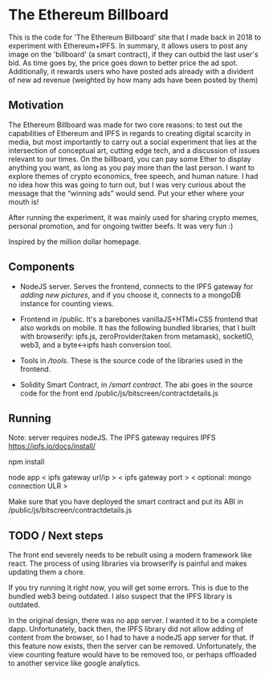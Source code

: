 # The Ethereum Billboard

This is the code for 'The Ethereum Billboard' site that I made back in 2018 to experiment with Ethereum+IPFS. In summary, it allows users to post any image on the 'billboard' (a smart contract), if they can outbid the last user's bid. As time goes by, the price goes down to better price the ad spot. Additionally, it rewards users who have posted ads already with a divident of new ad revenue (weighted by how many ads have been posted by them)

## Motivation

The Ethereum Billboard was made for two core reasons: to test out the capabilities of Ethereum and IPFS in regards to creating digital scarcity in media, but most importantly to carry out a social experiment that lies at the intersection of conceptual art, cutting edge tech, and a discussion of issues relevant to our times. On the billboard, you can pay some Ether to display anything you want, as long as you pay more than the last person. I want to explore themes of crypto economics, free speech, and human nature. I had no idea how this was going to turn out, but I was very curious about the message that the “winning ads” would send. Put your ether where your mouth is!

After running the experiment, it was mainly used for sharing crypto memes, personal promotion, and for ongoing twitter beefs. It was very fun :)

Inspired by the million dollar homepage.

## Components

- NodeJS server. Serves the frontend, connects to the IPFS gateway for *adding new pictures*, and if you choose it, connects to a mongoDB instance for counting views.

- Frontend in /public. It's a barebones vanillaJS+HTMl+CSS frontend that also workds on mobile. It has the following bundled libraries, that I built with browserify: ipfs.js, zeroProvider(taken from metamask), socketIO, web3, and a byte<->ipfs hash conversion tool.

- Tools in */tools*. These is the source code of the libraries used in the frontend. 

- Solidity Smart Contract, in */smart contract*. The abi goes in the source code for the front end /public/js/bitscreen/contractdetails.js

## Running

Note: server requires nodeJS.
The IPFS gateway requires IPFS https://ipfs.io/docs/install/

npm install

node app < ipfs gateway url/ip > < ipfs gateway port > < optional: mongo connection ULR >

Make sure that you have deployed the smart contract and put its ABI in /public/js/bitscreen/contractdetails.js

## TODO / Next steps

The front end severely needs to be rebuilt using a modern framework like react. The process of using libraries via browserify is painful and makes updating them a chore.

If you try running it right now, you will get some errors. This is due to the bundled web3 being outdated. I also suspect that the IPFS library is outdated.

In the original design, there was no app server. I wanted it to be a complete dapp. Unfortunately, back then, the IPFS library did not allow adding of content from the browser, so I had to have a nodeJS app server for that. If this feature now exists, then the server can be removed. Unfortunately, the view counting feature would have to be removed too, or perhaps offloaded to another service like google analytics.


